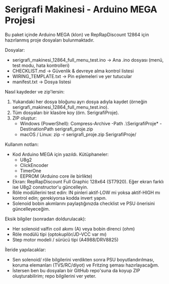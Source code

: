 # Serigrafi Makinesi - Arduino MEGA Projesi

Bu paket içinde Arduino MEGA (klon) ve RepRapDiscount 12864 için hazırlanmış proje dosyaları bulunmaktadır.

Dosyalar:
- serigrafi_makinesi_12864_full_menu_test.ino  -> Ana .ino dosyası (menü, test modu, hata kontrolleri)
- CHECKLIST.md                                -> Güvenlik & devreye alma kontrol listesi
- WIRING_TEMPLATE.txt                          -> Pin eşlemeleri ve yer tutucular
- manifest.txt                                 -> Dosya listesi

Nasıl kaydeder ve zip'lersin:
1. Yukarıdaki her dosya bloğunu ayrı dosya adıyla kaydet (örneğin serigrafi_makinesi_12864_full_menu_test.ino).
2. Tüm dosyaları bir klasöre koy (örn. SerigrafiProje).
3. ZIP oluştur:
   - Windows (PowerShell): Compress-Archive -Path .\SerigrafiProje\* -DestinationPath serigrafi_proje.zip
   - macOS / Linux: zip -r serigrafi_proje.zip SerigrafiProje/

Kullanım notları:
- Kod Arduino MEGA için yazıldı. Kütüphaneler:
  - U8g2
  - ClickEncoder
  - TimerOne
  - EEPROM (Arduino core ile birlikte)
- Ekran: RepRapDiscount Full Graphic 128x64 (ST7920). Eğer ekran farklı ise U8g2 constructor'u güncelleyin.
- Röle modüllerini test edin: IN pinleri aktif-LOW mi yoksa aktif-HIGH mı kontrol edin; gerekiyorsa kodda invert yapın.
- Solenoid bobin akımlarını paylaştığınızda checklist ve PSU önerisini güncelleyeceğim.

Eksik bilgiler (sonradan doldurulacak):
- Her solenoid valfin coil akımı (A) veya bobin direnci (ohm)
- Röle modülü tipi (optokuplör/JD-VCC var mı)
- Step motor modeli / sürücü tipi (A4988/DRV8825)

İleride yapılacaklar:
- Sen solenoid/ röle bilgilerini verdikten sonra PSU boyutlandırılması, koruma elemanları (TVS/RC/diyot) ve Fritzing şeması hazırlayacağım.
- İstersen ben bu dosyaları bir GitHub repo'suna da koyup ZIP oluşturabilirim; repo bilgilerini ver yeter.
